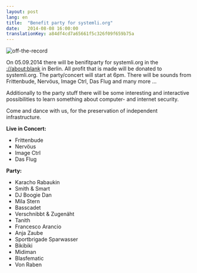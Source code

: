 ```yaml
---
layout: post
lang: en
title:  "Benefit party for systemli.org"
date:   2014-08-08 16:00:00
translationKey: a84df4cd7a65661f5c326f09f659b75a
---
```

![off-the-record](/assets/img/party_off_the_record.jpg)

On 05.09.2014 there will be benifitparty for systemli.org in the [://about:blank](http://aboutparty.net/) in Berlin. All profit that is made will be donated to systemli.org. The party/concert will start at 6pm. There will be sounds from Frittenbude, Nervöus, Image Ctrl, Das Flug and many more ... 

Additionally to the party stuff there will be some interesting and interactive possibilities to learn something about computer- and internet security.

Come and dance with us, for the preservation of independent infrastructure.

<b>Live in Concert:</b>
- Frittenbude
- Nervöus
- Image Ctrl
- Das Flug

<b>Party:</b>
- Karacho Rabaukin
- Smith & Smart
- DJ Boogie Dan
- Mila Stern
- Basscadet
- Verschnibbt & Zugenäht
- Tanith
- Francesco Arancio
- Anja Zaube
- Sportbrigade Sparwasser
- Bikibiki
- Midiman
- Blasfematic
- Von Raben

